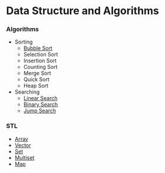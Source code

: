 # Data Structure and Algorithms

### Algorithms
* Sorting
   * [Bubble Sort](/Algorithms/Sorting/Bubble%20Sort/)
   * Selection Sort
   * Insertion Sort
   * Counting Sort
   * Merge Sort
   * Quick Sort
   * Heap Sort
* Searching
   * [Linear Search](/Algorithms/Searching/Linear%20Search/)
   * [Binary Search](/Algorithms/Searching/Binary%20Search/)
   * [Jump Search](/Algorithms/Searching/Jump%20Search/)

### STL
* [Array](/STL/Array)
* [Vector](/STL/Vector)
* [Set](/STL/Set)
* [Multiset](/STL/Multiset/)
* [Map](/STL/Map/)
